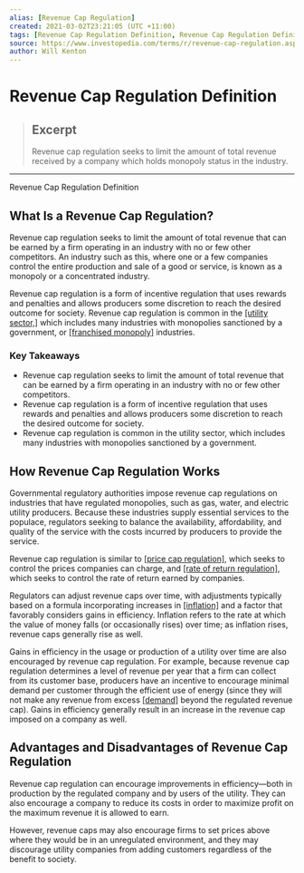 ```yaml
---
alias: [Revenue Cap Regulation]
created: 2021-03-02T23:21:05 (UTC +11:00)
tags: [Revenue Cap Regulation Definition, Revenue Cap Regulation Definition]
source: https://www.investopedia.com/terms/r/revenue-cap-regulation.asp
author: Will Kenton
---
```


# Revenue Cap Regulation Definition

> ## Excerpt
> Revenue cap regulation seeks to limit the amount of total revenue received by a company which holds monopoly status in the industry.

---

Revenue Cap Regulation Definition
## What Is a Revenue Cap Regulation?

Revenue cap regulation seeks to limit the amount of total revenue that can be earned by a firm operating in an industry with no or few other competitors. An industry such as this, where one or a few companies control the entire production and sale of a good or service, is known as a monopoly or a concentrated industry.

Revenue cap regulation is a form of incentive regulation that uses rewards and penalties and allows producers some discretion to reach the desired outcome for society. Revenue cap regulation is common in the [[utility sector,]](https://www.investopedia.com/terms/u/utilities_sector.asp) which includes many industries with monopolies sanctioned by a government, or [[franchised monopoly]](https://www.investopedia.com/terms/f/franchised-monopoly.asp) industries.

### Key Takeaways

-   Revenue cap regulation seeks to limit the amount of total revenue that can be earned by a firm operating in an industry with no or few other competitors.
-   Revenue cap regulation is a form of incentive regulation that uses rewards and penalties and allows producers some discretion to reach the desired outcome for society.
-   Revenue cap regulation is common in the utility sector, which includes many industries with monopolies sanctioned by a government.

## How Revenue Cap Regulation Works

Governmental regulatory authorities impose revenue cap regulations on industries that have regulated monopolies, such as gas, water, and electric utility producers. Because these industries supply essential services to the populace, regulators seeking to balance the availability, affordability, and quality of the service with the costs incurred by producers to provide the service.

Revenue cap regulation is similar to [[price cap regulation]](https://www.investopedia.com/terms/p/price-cap-regulation.asp), which seeks to control the prices companies can charge, and [[rate of return regulation]](https://www.investopedia.com/terms/r/rate-of-return-regulation.asp), which seeks to control the rate of return earned by companies.

Regulators can adjust revenue caps over time, with adjustments typically based on a formula incorporating increases in [[inflation]](https://www.investopedia.com/terms/i/inflation.asp) and a factor that favorably considers gains in efficiency. Inflation refers to the rate at which the value of money falls (or occasionally rises) over time; as inflation rises, revenue caps generally rise as well.

Gains in efficiency in the usage or production of a utility over time are also encouraged by revenue cap regulation. For example, because revenue cap regulation determines a level of revenue per year that a firm can collect from its customer base, producers have an incentive to encourage minimal demand per customer through the efficient use of energy (since they will not make any revenue from excess [[demand]](https://www.investopedia.com/terms/d/demand.asp) beyond the regulated revenue cap). Gains in efficiency generally result in an increase in the revenue cap imposed on a company as well.

## Advantages and Disadvantages of Revenue Cap Regulation

Revenue cap regulation can encourage improvements in efficiency—both in production by the regulated company and by users of the utility. They can also encourage a company to reduce its costs in order to maximize profit on the maximum revenue it is allowed to earn.

However, revenue caps may also encourage firms to set prices above where they would be in an unregulated environment, and they may discourage utility companies from adding customers regardless of the benefit to society.
